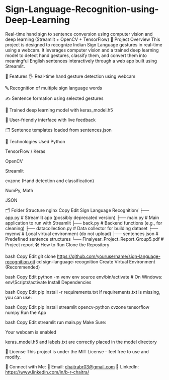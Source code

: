 # Sign-Language-Recognition-using-Deep-Learning
 Real-time hand sign to sentence conversion using computer vision and deep learning (Streamlit + OpenCV + TensorFlow)
📌 Project Overview
This project is designed to recognize Indian Sign Language gestures in real-time using a webcam. It leverages computer vision and a trained deep learning model to detect hand gestures, classify them, and convert them into meaningful English sentences interactively through a web app built using Streamlit.

🚀 Features
🖐️ Real-time hand gesture detection using webcam

🔤 Recognition of multiple sign language words

✍️ Sentence formation using selected gestures

🧠 Trained deep learning model with keras_model.h5

🎯 User-friendly interface with live feedback

🗂️ Sentence templates loaded from sentences.json

🧠 Technologies Used
Python

TensorFlow / Keras

OpenCV

Streamlit

cvzone (Hand detection and classification)

NumPy, Math

JSON

🗂️ Folder Structure
nginx
Copy
Edit
Sign Language Recognition/
├── app.py                     # Streamlit app (possibly deprecated version)
├── main.py                   # Main application to run with Streamlit
├── back.py                   # Backend functions (e.g., for cleaning)
├── datacollection.py         # Data collector for building dataset
├── myenv/                    # Local virtual environment (do not upload)
├── sentences.json            # Predefined sentence structures
└── Finalyear_Project_Report_Group5.pdf  # Project report
🛠️ How to Run
Clone the Repository

bash
Copy
Edit
git clone https://github.com/yourusername/sign-language-recognition.git
cd sign-language-recognition
Create Virtual Environment (Recommended)

bash
Copy
Edit
python -m venv env
source env/bin/activate   # On Windows: env\Scripts\activate
Install Dependencies

bash
Copy
Edit
pip install -r requirements.txt
If requirements.txt is missing, you can use:

bash
Copy
Edit
pip install streamlit opencv-python cvzone tensorflow numpy
Run the App

bash
Copy
Edit
streamlit run main.py
Make Sure:

Your webcam is enabled

keras_model.h5 and labels.txt are correctly placed in the model directory

📄 License
This project is under the MIT License – feel free to use and modify.

🔗 Connect with Me:
📧 Email: chaitrabr03@gmail.com
🔗 LinkedIn: https://www.linkedin.com/in/b-r-chaitra/

